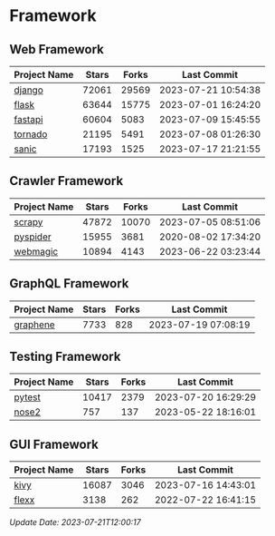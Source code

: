 # Framework

## Web Framework
| Project Name | Stars | Forks | Last Commit |
| ------------ | ----- | ----- | ----------- |
| [django](https://github.com/django/django) | 72061 | 29569 | 2023-07-21 10:54:38 |
| [flask](https://github.com/pallets/flask) | 63644 | 15775 | 2023-07-01 16:24:20 |
| [fastapi](https://github.com/tiangolo/fastapi) | 60604 | 5083 | 2023-07-09 15:45:55 |
| [tornado](https://github.com/tornadoweb/tornado) | 21195 | 5491 | 2023-07-08 01:26:30 |
| [sanic](https://github.com/sanic-org/sanic) | 17193 | 1525 | 2023-07-17 21:21:55 |

## Crawler Framework
| Project Name | Stars | Forks | Last Commit |
| ------------ | ----- | ----- | ----------- |
| [scrapy](https://github.com/scrapy/scrapy) | 47872 | 10070 | 2023-07-05 08:51:06 |
| [pyspider](https://github.com/binux/pyspider) | 15955 | 3681 | 2020-08-02 17:34:20 |
| [webmagic](https://github.com/code4craft/webmagic) | 10894 | 4143 | 2023-06-22 03:23:44 |

## GraphQL Framework
| Project Name | Stars | Forks | Last Commit |
| ------------ | ----- | ----- | ----------- |
| [graphene](https://github.com/graphql-python/graphene) | 7733 | 828 | 2023-07-19 07:08:19 |

## Testing Framework
| Project Name | Stars | Forks | Last Commit |
| ------------ | ----- | ----- | ----------- |
| [pytest](https://github.com/pytest-dev/pytest) | 10417 | 2379 | 2023-07-20 16:29:29 |
| [nose2](https://github.com/nose-devs/nose2) | 757 | 137 | 2023-05-22 18:16:01 |

## GUI Framework
| Project Name | Stars | Forks | Last Commit |
| ------------ | ----- | ----- | ----------- |
| [kivy](https://github.com/kivy/kivy) | 16087 | 3046 | 2023-07-16 14:43:01 |
| [flexx](https://github.com/flexxui/flexx) | 3138 | 262 | 2022-07-22 16:41:15 |

*Update Date: 2023-07-21T12:00:17*